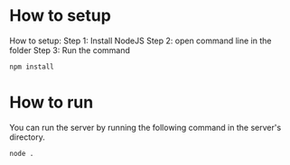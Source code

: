 # How to setup
How to setup:
Step 1: Install NodeJS
Step 2: open command line in the folder
Step 3: Run the command
```
npm install
```


# How to run
You can run the server by running the following command in the server's directory.
```
node .
```
